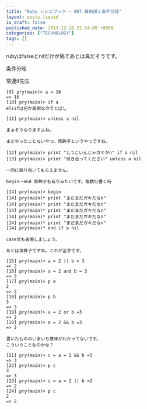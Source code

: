 ```yaml
---
title: "Ruby レシピブック — 007:真偽値と条件分岐"
layout: posts.liquid
is_draft: false
published_date: 2013-12-18 21:54:00 +0900
categories: ["TECHNOLOGY"]
tags: []
---
```


rubyはfalseとnilだけが偽であとは真だそうです。

条件分岐

常連if先生

    [9] pry(main)> a = 16
    => 16
    [10] pry(main)> if a
    elsifは何か面倒なのでとばし

    [11] pry(main)> unless a nil

    まぁそうなりますよね。

    まだやったことないやつ。修飾子というやつですね。

    [12] pry(main)> print "しつこいんじゃガキがn" if a nil
    [13] pry(main)> print "付き合ってください" unless a nil

    一向に振り向いてもらえません。

    begin～end 修飾子も有りみたいです。複数行書く時

    [14] pry(main)> begin
    [14] pry(main)* print "まだまだガキだなn"
    [14] pry(main)* print "まだまだガキだなn"
    [14] pry(main)* print "まだまだガキだなn"
    [14] pry(main)* print "まだまだガキだなn"
    [14] pry(main)* print "まだまだガキだなn"
    [14] pry(main)* end if a nil

    case文も省略しましょう。

    あとは演算子ですね。これが苦手です。

    [15] pry(main)> a = 2 || b = 3
    => 2
    [16] pry(main)> a = 2 and b = 3
    => 3
    [17] pry(main)> p a
    2
    => 2
    [18] pry(main)> p b
    3
    => 3
    [19] pry(main)> a = 2 or b =3
    => 2
    [20] pry(main)> a = 2 && b =3
    => 3

    書いたもののいまいち意味がわかってないです。
    こういうことなのかな？

    [21] pry(main)> c = a = 2 && b =3
    => 3
    [22] pry(main)> p c
    3
    => 3
    [23] pry(main)> c = a = 2 || b =3
    => 2
    [24] pry(main)> p c
    2
    => 2


